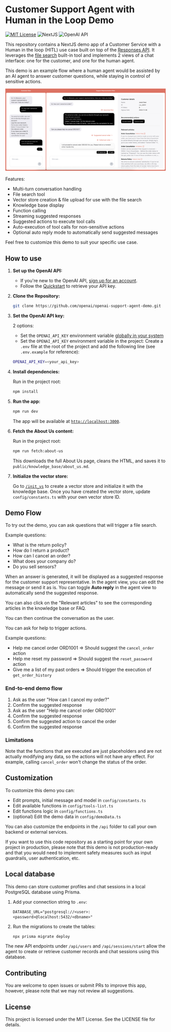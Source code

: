 # Customer Support Agent with Human in the Loop Demo

[![MIT License](https://img.shields.io/badge/License-MIT-green.svg)](LICENSE)
![NextJS](https://img.shields.io/badge/Built_with-NextJS-blue)
![OpenAI API](https://img.shields.io/badge/Powered_by-OpenAI_API-orange)

This repository contains a NextJS demo app of a Customer Service with a Human in the loop (HITL) use case built on top of the [Responses API](https://platform.openai.com/docs/api-reference/responses).
It leverages the [file search](https://platform.openai.com/docs/guides/tools-file-search) built-in tool and implements 2 views of a chat interface: one for the customer, and one for the human agent.

This demo is an example flow where a human agent would be assisted by an AI agent to answer customer questions, while staying in control of sensitive actions.

![screenshot](./public/screenshot.jpg)

Features:

- Multi-turn conversation handling
- File search tool
- Vector store creation & file upload for use with the file search
- Knowledge base display
- Function calling
- Streaming suggested responses
- Suggested actions to execute tool calls
- Auto-execution of tool calls for non-sensitive actions
- Optional auto reply mode to automatically send suggested messages

Feel free to customize this demo to suit your specific use case.

## How to use

1. **Set up the OpenAI API:**

   - If you're new to the OpenAI API, [sign up for an account](https://platform.openai.com/signup).
   - Follow the [Quickstart](https://platform.openai.com/docs/quickstart) to retrieve your API key.

2. **Clone the Repository:**

   ```bash
   git clone https://github.com/openai/openai-support-agent-demo.git
   ```

3. **Set the OpenAI API key:**

   2 options:

   - Set the `OPENAI_API_KEY` environment variable [globally in your system](https://platform.openai.com/docs/libraries#create-and-export-an-api-key)
   - Set the `OPENAI_API_KEY` environment variable in the project: Create a `.env` file at the root of the project and add the following line (see `.env.example` for reference):

   ```bash
   OPENAI_API_KEY=<your_api_key>
   ```

4. **Install dependencies:**

   Run in the project root:

   ```bash
   npm install
   ```

5. **Run the app:**

   ```bash
   npm run dev
   ```

   The app will be available at [`http://localhost:3000`](http://localhost:3000).

6. **Fetch the About Us content:**

   Run in the project root:

   ```bash
   npm run fetch:about-us
   ```

   This downloads the full About Us page, cleans the HTML, and saves it to
   `public/knowledge_base/about_us.md`.

7. **Initialize the vector store:**

   Go to [`/init_vs`](http://localhost:3000/init_vs) to create a vector store and initialize it with the knowledge base. Once you have created the vector store, update `config/constants.ts` with your own vector store ID.

## Demo Flow

To try out the demo, you can ask questions that will trigger a file search.

Example questions:

- What is the return policy?
- How do I return a product?
- How can I cancel an order?
- What does your company do?
- Do you sell sensors?

When an answer is generated, it will be displayed as a suggested response for the customer support representative.
In the agent view, you can edit the message or send it as is.
You can toggle **Auto reply** in the agent view to automatically send the suggested response.

You can also click on the "Relevant articles" to see the corresponding articles in the knowledge base or FAQ.

You can then continue the conversation as the user.

You can ask for help to trigger actions.

Example questions:

- Help me cancel order ORD1001 => Should suggest the `cancel_order` action
- Help me reset my password => Should suggest the `reset_password` action
- Give me a list of my past orders => Should trigger the execution of `get_order_history`

### End-to-end demo flow

1. Ask as the user "How can I cancel my order?"
2. Confirm the suggested response
3. Ask as the user "Help me cancel order ORD1001"
4. Confirm the suggested response
5. Confirm the suggested action to cancel the order
6. Confirm the suggested response

### Limitations

Note that the functions that are executed are just placeholders and are not actually modifying any data, so the actions will not have any effect. For example, calling `cancel_order` won't change the status of the order.

## Customization

To customize this demo you can:

- Edit prompts, initial message and model in `config/constants.ts`
- Edit available functions in `config/tools-list.ts`
- Edit functions logic in `config/functions.ts`
- (optional) Edit the demo data in `config/demoData.ts`

You can also customize the endpoints in the `/api` folder to call your own backend or external services.

If you want to use this code repository as a starting point for your own project in production, please note that this demo is not production-ready and that you would need to implement safety measures such as input guardrails, user authentication, etc.

## Local database

This demo can store customer profiles and chat sessions in a local PostgreSQL database using Prisma.

1. Add your connection string to `.env`:

   ```
   DATABASE_URL="postgresql://<user>:<password>@localhost:5432/<dbname>"
   ```

2. Run the migrations to create the tables:

   ```bash
   npx prisma migrate deploy
   ```

The new API endpoints under `/api/users` and `/api/sessions/start` allow the agent to create or retrieve customer records and chat sessions using this database.

## Contributing

You are welcome to open issues or submit PRs to improve this app, however, please note that we may not review all suggestions.

## License

This project is licensed under the MIT License. See the LICENSE file for details.
